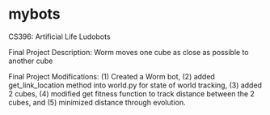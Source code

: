 # mybots
CS396: Artificial Life Ludobots

Final Project Description: Worm moves one cube as close as possible to another cube

Final Project Modifications: (1) Created a Worm bot, (2) added get_link_location method into world.py for state of world tracking, (3) added 2 cubes, (4) modified get fitness function to track distance between the 2 cubes, and (5) minimized distance through evolution.
